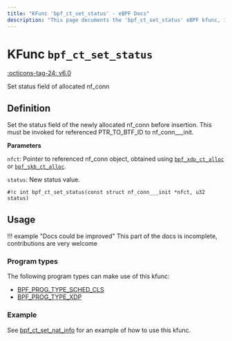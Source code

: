 ```yaml
---
title: "KFunc 'bpf_ct_set_status' - eBPF Docs"
description: "This page documents the 'bpf_ct_set_status' eBPF kfunc, including its defintion, usage, program types that can use it, and examples."
---
```

# KFunc `bpf_ct_set_status`

<!-- [FEATURE_TAG](bpf_ct_set_status) -->
[:octicons-tag-24: v6.0](https://github.com/torvalds/linux/commit/ef69aa3a986ef94f01ce8b5b619f550db54432fe)
<!-- [/FEATURE_TAG] -->

Set status field of allocated nf_conn

## Definition

Set the status field of the newly allocated nf_conn before insertion.
This must be invoked for referenced PTR_TO_BTF_ID to nf_conn___init.

**Parameters**

`nfct`: Pointer to referenced nf_conn object, obtained using [`bpf_xdp_ct_alloc`](bpf_xdp_ct_alloc.md) or [`bpf_skb_ct_alloc`](bpf_skb_ct_alloc.md).

`status`: New status value.

<!-- [KFUNC_DEF] -->
`#!c int bpf_ct_set_status(const struct nf_conn___init *nfct, u32 status)`
<!-- [/KFUNC_DEF] -->

## Usage

!!! example "Docs could be improved"
    This part of the docs is incomplete, contributions are very welcome

### Program types

The following program types can make use of this kfunc:

<!-- [KFUNC_PROG_REF] -->
- [BPF_PROG_TYPE_SCHED_CLS](../program-type/BPF_PROG_TYPE_SCHED_CLS.md)
- [BPF_PROG_TYPE_XDP](../program-type/BPF_PROG_TYPE_XDP.md)
<!-- [/KFUNC_PROG_REF] -->

### Example

See [bpf_ct_set_nat_info](bpf_ct_set_nat_info.md#example) for an example of how to use this kfunc.
